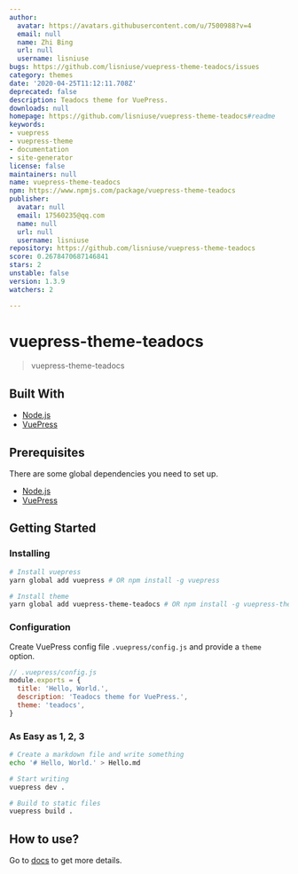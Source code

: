 ```yaml
---
author:
  avatar: https://avatars.githubusercontent.com/u/7500988?v=4
  email: null
  name: Zhi Bing
  url: null
  username: lisniuse
bugs: https://github.com/lisniuse/vuepress-theme-teadocs/issues
category: themes
date: '2020-04-25T11:12:11.708Z'
deprecated: false
description: Teadocs theme for VuePress.
downloads: null
homepage: https://github.com/lisniuse/vuepress-theme-teadocs#readme
keywords:
- vuepress
- vuepress-theme
- documentation
- site-generator
license: false
maintainers: null
name: vuepress-theme-teadocs
npm: https://www.npmjs.com/package/vuepress-theme-teadocs
publisher:
  avatar: null
  email: 17560235@qq.com
  name: null
  url: null
  username: lisniuse
repository: https://github.com/lisniuse/vuepress-theme-teadocs
score: 0.2678470687146841
stars: 2
unstable: false
version: 1.3.9
watchers: 2

---
```


# vuepress-theme-teadocs

> vuepress-theme-teadocs

## Built With

- [Node.js](https://nodejs.org/)
- [VuePress](https://github.com/vuejs/vuepress)

## Prerequisites

There are some global dependencies you need to set up.

- [Node.js](https://nodejs.org/)
- [VuePress](https://github.com/vuejs/vuepress)

## Getting Started

### Installing

```bash
# Install vuepress
yarn global add vuepress # OR npm install -g vuepress

# Install theme
yarn global add vuepress-theme-teadocs # OR npm install -g vuepress-theme-teadocs
```

### Configuration

Create VuePress config file `.vuepress/config.js` and provide a `theme` option.

```js
// .vuepress/config.js
module.exports = {
  title: 'Hello, World.',
  description: 'Teadocs theme for VuePress.',
  theme: 'teadocs',
}
```

### As Easy as 1, 2, 3

```bash
# Create a markdown file and write something
echo '# Hello, World.' > Hello.md

# Start writing
vuepress dev .

# Build to static files
vuepress build .
```

## How to use?

Go to [docs](https://lisniuse.github.io/vuepress-theme-teadocs-demo/) to get more details.

